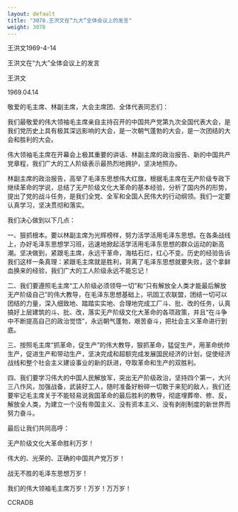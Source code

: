 ```yaml
---
layout: default
title: "3078.王洪文在“九大”全体会议上的发言"
weight: 3078
---
```


王洪文1969-4-14

王洪文在“九大”全体会议上的发言

王洪文

1969.04.14

敬爱的毛主席、林副主席，大会主席团、全体代表同志们：

我们最敬爱的伟大领袖毛主席亲自主持召开的中国共产党第九次全国代表大会，是我们党历史上具有极其深远影响的大会，是一次朝气蓬勃的大会，是一次团结的大会和胜利的大会。

伟大领袖毛主席在开幕会上极其重要的讲话、林副主席的政治报告、新的中国共产党章程，我们广大的工人阶级表示最热烈地拥护，坚决地照办。

林副主席的政治报告，高举了毛泽东思想伟大红旗，根据毛主席在无产阶级专政下继续革命的学说，总结了无产阶级文化大革命的基本经验，分析了国内外的形势，提出了党的战斗任务，是我们全党、全军和全国人民伟大的行动纲领。我们一定要认真学习，坚决贯彻和落实。

我们决心做到以下几点：

一、狠抓根本。要以林副主席为光辉榜样，努力活学活用毛泽东思想。在各条战线上，办好毛泽东思想学习班，迅速地掀起活学活用毛泽东思想的群众运动的新高潮。坚决做到，紧跟毛主席，永远干革命，海枯石烂，红心不变。历史的经验告诉我们这样一条真理：紧跟毛主席就是胜利，背离了毛泽东思想就要失败，这个拿鲜血换来的经验，我们广大的工人阶级永远不能忘记！

二、我们要遵照毛主席“工人阶级必须领导一切”和“只有解放全人类才能最后解放无产阶级自己”的伟大教导，在毛泽东思想基础上，巩固工农联盟，团结一切可以团结的力量，深入细致地、踏踏实实地、合理地完成工厂斗、批、改的任务，认真搞好上层建筑的斗、批、改，落实无产阶级文化大革命的各项政策，并且“在斗争中不断提高自己的政治觉悟”，永远朝气蓬勃，艰苦奋斗，把社会主义革命进行到底。

三、按照毛主席“抓革命，促生产”的伟大教导，狠抓革命，猛促生产，用革命统帅生产，促进生产和带动生产，坚决完成和超额完成发展国民经济的计划，促使经济战线和整个社会主义建设事业的新的跃进，夺取革命和生产的双胜利。

四、我们要学习伟大的中国人民解放军，突出无产阶级政治，坚持四个第一，大兴三八作风，加强战备，武装好工人，随时准备好粉碎一切敢于来犯的敌人，我们还要牢记毛主席关于不能轻易说我国革命的最后胜利的教导，彻底埋葬帝、修、反，解放全人类，为建立一个没有帝国主义、没有资本主义、没有剥削制度的新世界而努力奋斗。

最后让我们共同高呼：

无产阶级文化大革命胜利万岁！

伟大的、光荣的、正确的中国共产党万岁！

战无不胜的毛泽东思想万岁！

我们的伟大领袖毛主席万岁！万岁！万万岁！

CCRADB


